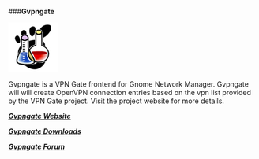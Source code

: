 ###**Gvpngate**


![](https://github.com/Gwiz65/gvpngate/blob/master/gvpngate.png)

Gvpngate is a VPN Gate frontend for Gnome Network Manager.  Gvpngate will will create OpenVPN connection entries based on the vpn list provided by the VPN Gate project. Visit the project website for more details.


***[Gvpngate Website](https://gwiz65.github.io/gvpngate/)***

***[Gvpngate Downloads](https://gwiz65.github.io/gvpngate/downloads.html)***

***[Gvpngate Forum](http://gvpngate.boards.net)***



